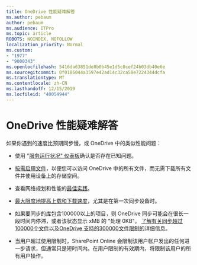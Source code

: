 ```yaml
---
title: OneDrive 性能疑难解答
ms.author: pebaum
author: pebaum
ms.audience: ITPro
ms.topic: article
ROBOTS: NOINDEX, NOFOLLOW
localization_priority: Normal
ms.custom:
- "1977"
- "9000343"
ms.openlocfilehash: 5416da63851de8b0b45e1d5c0cef24b03db40e6e
ms.sourcegitcommit: 0f0186044a3597e42ad14c32ca58e7224344dcfa
ms.translationtype: MT
ms.contentlocale: zh-CN
ms.lasthandoff: 12/15/2019
ms.locfileid: "40054944"
---
```

# <a name="troubleshoot-onedrive-performance"></a>OneDrive 性能疑难解答

如果你遇到的速度比预期同步慢，或 OneDrive 中的类似性能问题：

- 使用 "[服务运行状况" 仪表板](https://portal.office.com/adminportal/home?ref=/servicehealth)确认是否存在已知问题。

- [按需启用文件](https://support.office.com/article/save-disk-space-with-onedrive-files-on-demand-for-windows-10-0e6860d3-d9f3-4971-b321-7092438fb38e?ui=en-US&rs=en-US&ad=US)，以便您可以访问 OneDrive 中的所有文件，而无需下载所有文件并使用设备上的存储空间。

- 查看网络规划和性能的[最佳实践](https://docs.microsoft.com/office365/enterprise/network-planning-and-performance)。

- [最大限度地提高上载和下载速度](https://support.office.com/article/maximize-upload-and-download-speed-8eeadfb8-501f-406d-997b-98ab6ff67f43)，尤其是在第一次同步设备时。

- 如果要同步的库包含100000以上的项目，则 OneDrive 同步可能会在很长一段时间内停滞，或者该状态显示 xMB 的 "处理 0KB"。 [了解有关同步超过100000个文件](https://support.office.com/article/invalid-file-names-and-file-types-in-onedrive-onedrive-for-business-and-sharepoint-64883a5d-228e-48f5-b3d2-eb39e07630fa)以及[OneDrive 支持的300000文件限制的](https://support.office.com/article/invalid-file-names-and-file-types-in-onedrive-onedrive-for-business-and-sharepoint-64883a5d-228e-48f5-b3d2-eb39e07630fa)详细信息。

- 当用户超过使用限制时，SharePoint Online 会限制该用户帐户发出的任何进一步请求，但通常只是短时间内。在用户限制的有效期内，将限制该用户的所有用户操作。
